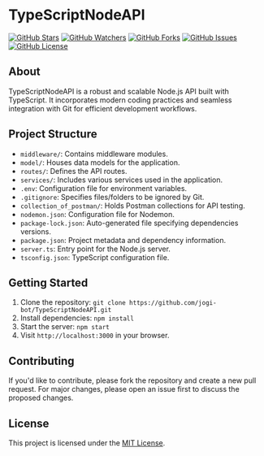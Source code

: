 # TypeScriptNodeAPI

[![GitHub Stars](https://img.shields.io/github/stars/jogi-bot/TypeScriptNodeAPI.svg)](https://github.com/jogi-bot/TypeScriptNodeAPI/stargazers)
[![GitHub Watchers](https://img.shields.io/github/watchers/jogi-bot/TypeScriptNodeAPI.svg)](https://github.com/jogi-bot/TypeScriptNodeAPI/watchers)
[![GitHub Forks](https://img.shields.io/github/forks/jogi-bot/TypeScriptNodeAPI.svg)](https://github.com/jogi-bot/TypeScriptNodeAPI/network/members)
[![GitHub Issues](https://img.shields.io/github/issues/jogi-bot/TypeScriptNodeAPI.svg)](https://github.com/jogi-bot/TypeScriptNodeAPI/issues)
[![GitHub License](https://img.shields.io/github/license/jogi-bot/TypeScriptNodeAPI.svg)](https://github.com/jogi-bot/TypeScriptNodeAPI/blob/main/LICENSE)

## About

TypeScriptNodeAPI is a robust and scalable Node.js API built with TypeScript. It incorporates modern coding practices and seamless integration with Git for efficient development workflows.

## Project Structure

- `middleware/`: Contains middleware modules.
- `model/`: Houses data models for the application.
- `routes/`: Defines the API routes.
- `services/`: Includes various services used in the application.
- `.env`: Configuration file for environment variables.
- `.gitignore`: Specifies files/folders to be ignored by Git.
- `collection_of_postman/`: Holds Postman collections for API testing.
- `nodemon.json`: Configuration file for Nodemon.
- `package-lock.json`: Auto-generated file specifying dependencies versions.
- `package.json`: Project metadata and dependency information.
- `server.ts`: Entry point for the Node.js server.
- `tsconfig.json`: TypeScript configuration file.

## Getting Started

1. Clone the repository: `git clone https://github.com/jogi-bot/TypeScriptNodeAPI.git`
2. Install dependencies: `npm install`
3. Start the server: `npm start`
4. Visit `http://localhost:3000` in your browser.

## Contributing

If you'd like to contribute, please fork the repository and create a new pull request. For major changes, please open an issue first to discuss the proposed changes.

## License

This project is licensed under the [MIT License](LICENSE).
